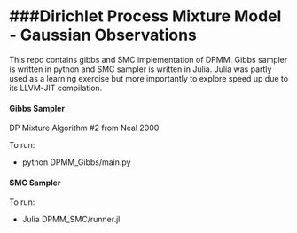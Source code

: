 ###Dirichlet Process Mixture Model - Gaussian Observations
==============

This repo contains gibbs and SMC implementation of DPMM. Gibbs sampler is written in python and SMC sampler is written in
Julia. Julia was partly used as a learning exercise but more importantly to explore speed up due to its LLVM-JIT compilation.



#### Gibbs Sampler
DP Mixture Algorithm #2 from Neal 2000 

To run: 
- python DPMM_Gibbs/main.py

#### SMC Sampler
To run:
- Julia DPMM_SMC/runner.jl
